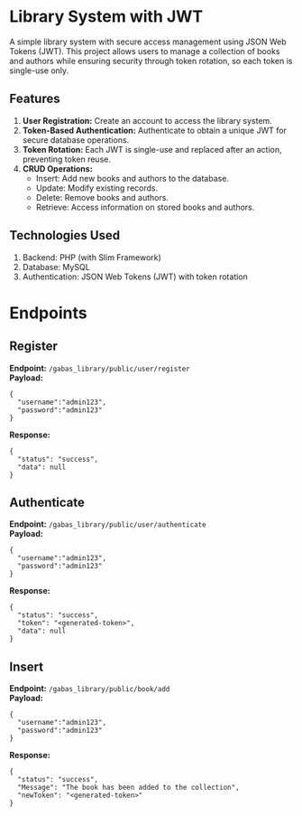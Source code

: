 # Library System with JWT
A simple library system with secure access management using JSON Web Tokens (JWT). This project allows users to manage a collection of books and authors while ensuring security through token rotation, so each token is single-use only.
## Features
1. **User Registration:** Create an account to access the library system.
2. **Token-Based Authentication:** Authenticate to obtain a unique JWT for secure database operations.
3. **Token Rotation:** Each JWT is single-use and replaced after an action, preventing token reuse.
4. **CRUD Operations:**
	- Insert: Add new books and authors to the database.
	- Update: Modify existing records.
	- Delete: Remove books and authors.
	- Retrieve: Access information on stored books and authors.

## Technologies Used
1. Backend: PHP (with Slim Framework)
2. Database: MySQL
3. Authentication: JSON Web Tokens (JWT) with token rotation

# Endpoints
## Register
**Endpoint:** `/gabas_library/public/user/register`<br>
**Payload:**
```
{
  "username":"admin123",
  "password":"admin123"
}
```
**Response:**
```
{
  "status": "success",
  "data": null
}
```
## Authenticate
**Endpoint:** `/gabas_library/public/user/authenticate`<br>
**Payload:**
```
{
  "username":"admin123",
  "password":"admin123"
}
```
**Response:**
```
{
  "status": "success",
  "token": "<generated-token>",
  "data": null
}
```
## Insert
**Endpoint:** `/gabas_library/public/book/add`<br>
**Payload:**
```
{
  "username":"admin123",
  "password":"admin123"
}
```
**Response:**
```
{
  "status": "success",
  "Message": "The book has been added to the collection",
  "newToken": "<generated-token>"
}
```
